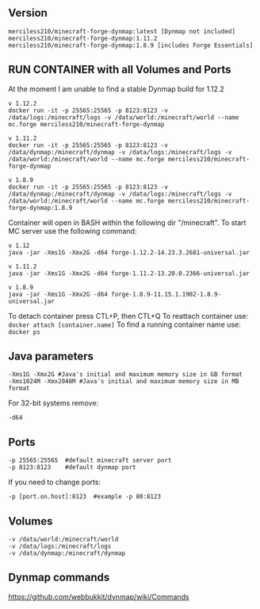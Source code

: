 ## Version
```
merciless210/minecraft-forge-dynmap:latest [Dynmap not included]
merciless210/minecraft-forge-dynmap:1.11.2 
merciless210/minecraft-forge-dynmap:1.8.9 [includes Forge Essentials]
```

## RUN CONTAINER with all Volumes and Ports 
At the moment I am unable to find a stable Dynmap build for 1.12.2
```
v 1.12.2
docker run -it -p 25565:25565 -p 8123:8123 -v /data/logs:/minecraft/logs -v /data/world:/minecraft/world --name mc.forge merciless210/minecraft-forge-dynmap
```

```
v 1.11.2
docker run -it -p 25565:25565 -p 8123:8123 -v /data/dynmap:/minecraft/dynmap -v /data/logs:/minecraft/logs -v /data/world:/minecraft/world --name mc.forge merciless210/minecraft-forge-dynmap
```

```
v 1.8.9
docker run -it -p 25565:25565 -p 8123:8123 -v /data/dynmap:/minecraft/dynmap -v /data/logs:/minecraft/logs -v /data/world:/minecraft/world --name mc.forge merciless210/minecraft-forge-dynmap:1.8.9
```

Container will open in BASH within the following dir "/minecraft". To start MC server use the following command:
```
v 1.12
java -jar -Xms1G -Xmx2G -d64 forge-1.12.2-14.23.3.2681-universal.jar
```

```
v 1.11.2
java -jar -Xms1G -Xmx2G -d64 forge-1.11.2-13.20.0.2366-universal.jar
```

```
v 1.8.9
java -jar -Xms1G -Xmx2G -d64 forge-1.8.9-11.15.1.1902-1.8.9-universal.jar
```
To detach container press CTL+P, then CTL+Q
To reattach container use: ```docker attach [container.name]``` 
To find a running container name use: ```docker ps```

## Java parameters
```
-Xms1G -Xmx2G #Java's initial and maximum memory size in GB format
-Xms1024M -Xmx2048M #Java's initial and maximum memory size in MB format
```
For 32-bit systems remove:
```
-d64
```

## Ports
```
-p 25565:25565  #default minecraft server port
-p 8123:8123    #default dynmap port
```
If you need to change ports:
```
-p [port.on.host]:8123  #example -p 80:8123 
```

## Volumes
```
-v /data/world:/minecraft/world
-v /data/logs:/minecraft/logs
-v /data/dynmap:/minecraft/dynmap
```

## Dynmap commands
https://github.com/webbukkit/dynmap/wiki/Commands

